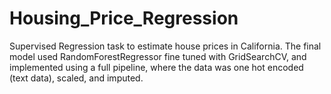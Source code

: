 # Housing_Price_Regression
Supervised Regression task to estimate house prices in California.
The final model used RandomForestRegressor fine tuned with GridSearchCV, and
implemented using a full pipeline, where the data was one hot encoded (text data), scaled, and imputed.
